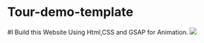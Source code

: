 # Tour-demo-template

#I Build this Website Using Html,CSS and GSAP for Animation.
<img  src="https://github.com/AzamCodes/Tour-demo-template/assets/121885327/52b6c3e3-6fc5-4688-991e-f5adb8b665a6" />
